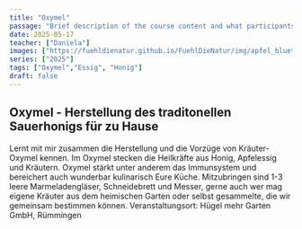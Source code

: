 ```yaml
---
title: "Oxymel"
passage: "Brief description of the course content and what participants can expect to learn."
date: 2025-05-17
teacher: ["Daniela"]
images: ["https://fuehldienatur.github.io/FuehlDieNatur/img/apfel_bluete.jpg"]
series: ["2025"]
tags: ["Oxymel","Essig", "Honig"]
draft: false
---
```

## Oxymel - Herstellung des traditonellen Sauerhonigs für zu Hause

Lernt mit mir zusammen die Herstellung und die Vorzüge von Kräuter- Oxymel kennen. Im Oxymel stecken die Heilkräfte aus Honig, Apfelessig und Kräutern. Oxymel stärkt unter anderem das Immunsystem und bereichert auch wunderbar kulinarisch Eure Küche.
Mitzubringen sind 1-3 leere Marmeladengläser, Schneidebrett und Messer, gerne auch wer mag eigene Kräuter aus dem heimischen Garten oder selbst gesammelte, die wir gemeinsam bestimmen können. Veranstaltungsort: Hügel mehr Garten GmbH, Rümmingen

